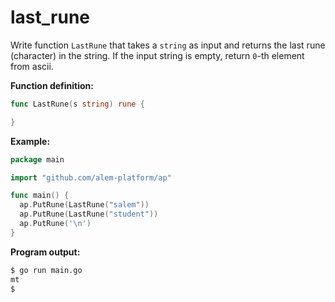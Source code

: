 # last_rune


Write function `LastRune` that takes a `string` as input and returns the last rune (character) in the string. If the input string is empty, return `0`-th element from ascii.

**Function definition:**

```go
func LastRune(s string) rune {

}
```

**Example:**

```go
package main

import "github.com/alem-platform/ap"

func main() {
  ap.PutRune(LastRune("salem"))
  ap.PutRune(LastRune("student"))
  ap.PutRune('\n')
}
```

**Program output:**

```sh
$ go run main.go
mt
$
```
